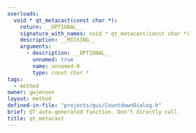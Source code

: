 ```yaml
---
overloads:
  void * qt_metacast(const char *):
    return: __OPTIONAL__
    signature_with_names: void * qt_metacast(const char *)
    description: __MISSING__
    arguments:
      - description: __OPTIONAL__
        unnamed: true
        name: unnamed-0
        type: const char *
tags:
  - method
owner: gwjensen
layout: method
defined-in-file: "projects/gui/CountdownDialog.h"
brief: QT auto-generated function. Don't directly call.
title: qt_metacast
---
```

